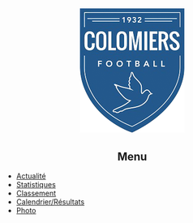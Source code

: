 <html lang="fr">
<head>
    <meta charset="UTF-8">
    <meta name="viewport" content="width=device-width, initial-scale=1.0">
    <style>
        body {
            background-image: url('sitefond.png');
            background-size: cover; /* Pour que l'image couvre tout l'arrière-plan */
            background-position: center; /* Pour centrer l'image */
            background-repeat: no-repeat; /* Pour éviter que l'image se répète */
            h2 { text-align: center; }
        }
    </style>
    <meta charset="UTF-8">
    <meta name="viewport" content="width=device-width, initial-scale=1.0">
    <link rel="stylesheet" href="style.css">
</head>
<body>
    <h2><img src="USClogo.png" alt="logousc"></h2>
    <h2>Menu</h2>
    <ul>
        <li><a href="actualité.html">Actualité</a></li>
        <li><a href="statistique.html">Statistiques</a></li>
        <li><a href="classement.html">Classement</a></li>
        <li><a href="S2425.html">Calendrier/Résultats</a></li>
        <li><a href="photo.html">Photo</a></li>
    </ul>
</body>
</html>

